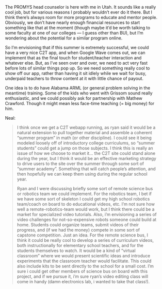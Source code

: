 The PROMYS head counselor is here with me in Utah. It sounds like a really cool job, but for various reasons I probably wouldn’t ever do it there. But I think there’s always room for more programs to educate and mentor people. Obviously, we don’t have nearly enough financial resources to start something like that at the moment (though maybe it’d be worth talking to some faculty at one of our colleges — I guess other than BU), but I’m wondering about the potential for a similar program online.
 
So I’m envisioning that if this summer is extremely successful, we could have a very nice C2T app, and when Google Wave comes out, we can implement that as the final touch for student/teacher interaction and whatever else. But, as I’ve seen over and over, we need to act very fast before lots of similar things pop up. So we need something really cool to show off our app, rather than having it sit idlely while we wait for busy, underpaid teachers to throw content at it with little chance of payout.
 
One idea is to do have Alabama ARML (or general problem solving in the meantime) training. Some of the kids who went with Grissom sound really enthusiastic, and we could possibly ask for partnership with Mathew Crawford. Though it might mean less face-time teaching (= big money) for him.

Neal: 

> I think once we get a C2T webapp running, as ryan said it would be a natural extension to pull together material and assemble a coherent “summer program” in math (or other discipline).  I could see it being modeled loosely off of introductory college curriculums, so “summer students” could get a jump on those subjects.  I think this is really an issue of how we choose to market it… the C2T site could stand alone during the year, but I think it would be an effective marketing strategy to drive users to the site over the summer through some sort of “summer academy”.  Something that will catch people’s attention, and then hopefully we can keep them using during the regular school year.
> 
> Ryan and I were discussing briefly some sort of remote science bus or robotics team we could implement.  For the robotics team, I bet if we have some sort of skeleton I could get my high school robotics team/coach on board to do educational videos, etc.  I’m not sure how well a remote-robotics-team would work, but I think there could be a market for specialized video tutorials.  Also, i’m envisioning a series of video challenges for not-so-expensive robots someone could build at home.  Students could organize teams, submit videos of their progress, and (if we had the money) compete in some sort of capstone competition.  Just an idea.  For the remote science bus, I think it could be really cool to develop a series of curriculum videos, both instructionally for elementary school teachers, and for the students themselves to watch.  It would be a kind of “virtual classroom” where we would present scientific ideas and introduce experiments that the classroom teacher would facilitate.  This could also include kits to be sent directly to the school for a small cost.  I’m sure i could get other members of science bus on board with this project, and if we pursue it, i’m sure ryan’s video editing class will come in handy (damn electronics lab, i wanted to take that class!).
